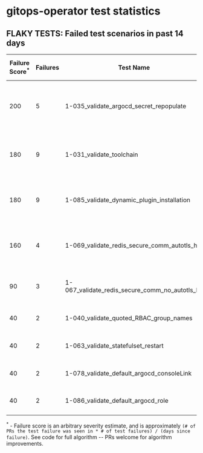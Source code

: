 # gitops-operator test statistics
## FLAKY TESTS: Failed test scenarios in past 14 days
| Failure Score<sup>*</sup> | Failures | Test Name | Last Seen | PR List and Logs 
|---|---|---|---|---|
| 200 | 5 | 1-035_validate_argocd_secret_repopulate  |  | 4: [#604](https://github.com/redhat-developer/gitops-operator/pull//604)<sup>[1](https://storage.googleapis.com/origin-ci-test/pr-logs/pull/redhat-developer_gitops-operator/604/pull-ci-redhat-developer-gitops-operator-master-v4.14-kuttl-sequential/1704816232416415744/build-log.txt)</sup> [#601](https://github.com/redhat-developer/gitops-operator/pull//601)<sup>[1](https://storage.googleapis.com/origin-ci-test/pr-logs/pull/redhat-developer_gitops-operator/601/pull-ci-redhat-developer-gitops-operator-master-v4.13-kuttl-sequential/1704123825341337600/build-log.txt)</sup> [#594](https://github.com/redhat-developer/gitops-operator/pull//594)<sup>[1](https://storage.googleapis.com/origin-ci-test/pr-logs/pull/redhat-developer_gitops-operator/594/pull-ci-redhat-developer-gitops-operator-master-v4.12-kuttl-sequential/1701243207095947264/build-log.txt), [2](https://storage.googleapis.com/origin-ci-test/pr-logs/pull/redhat-developer_gitops-operator/594/pull-ci-redhat-developer-gitops-operator-master-v4.13-kuttl-sequential/1701234722660683776/build-log.txt)</sup> [#580](https://github.com/redhat-developer/gitops-operator/pull//580)<sup>[1](https://storage.googleapis.com/origin-ci-test/pr-logs/pull/redhat-developer_gitops-operator/580/pull-ci-redhat-developer-gitops-operator-master-v4.12-kuttl-sequential/1701476829652586496/build-log.txt)</sup> 
| 180 | 9 | 1-031_validate_toolchain  |  | 2: [#601](https://github.com/redhat-developer/gitops-operator/pull//601)<sup>[1](https://storage.googleapis.com/origin-ci-test/pr-logs/pull/redhat-developer_gitops-operator/601/pull-ci-redhat-developer-gitops-operator-master-v4.13-kuttl-parallel/1705096343569043456/build-log.txt)</sup> [#580](https://github.com/redhat-developer/gitops-operator/pull//580)<sup>[1](https://storage.googleapis.com/origin-ci-test/pr-logs/pull/redhat-developer_gitops-operator/580/pull-ci-redhat-developer-gitops-operator-master-v4.14-kuttl-parallel/1701606754275561472/build-log.txt), [2](https://storage.googleapis.com/origin-ci-test/pr-logs/pull/redhat-developer_gitops-operator/580/pull-ci-redhat-developer-gitops-operator-master-v4.12-kuttl-parallel/1701476829627420672/build-log.txt), [3](https://storage.googleapis.com/origin-ci-test/pr-logs/pull/redhat-developer_gitops-operator/580/pull-ci-redhat-developer-gitops-operator-master-v4.12-kuttl-parallel/1701510238349299712/build-log.txt), [4](https://storage.googleapis.com/origin-ci-test/pr-logs/pull/redhat-developer_gitops-operator/580/pull-ci-redhat-developer-gitops-operator-master-v4.12-kuttl-parallel/1701528615558057984/build-log.txt), [5](https://storage.googleapis.com/origin-ci-test/pr-logs/pull/redhat-developer_gitops-operator/580/pull-ci-redhat-developer-gitops-operator-master-v4.12-kuttl-parallel/1701606754132955136/build-log.txt), [6](https://storage.googleapis.com/origin-ci-test/pr-logs/pull/redhat-developer_gitops-operator/580/pull-ci-redhat-developer-gitops-operator-master-v4.13-kuttl-parallel/1701510238550626304/build-log.txt), [7](https://storage.googleapis.com/origin-ci-test/pr-logs/pull/redhat-developer_gitops-operator/580/pull-ci-redhat-developer-gitops-operator-master-v4.13-kuttl-parallel/1701606754162315264/build-log.txt), [8](https://storage.googleapis.com/origin-ci-test/pr-logs/pull/redhat-developer_gitops-operator/580/pull-ci-redhat-developer-gitops-operator-master-v4.13-kuttl-parallel/1701528615600001024/build-log.txt)</sup> 
| 180 | 9 | 1-085_validate_dynamic_plugin_installation  |  | 2: [#594](https://github.com/redhat-developer/gitops-operator/pull//594)<sup>[1](https://storage.googleapis.com/origin-ci-test/pr-logs/pull/redhat-developer_gitops-operator/594/pull-ci-redhat-developer-gitops-operator-master-v4.12-kuttl-sequential/1701234711872933888/build-log.txt), [2](https://storage.googleapis.com/origin-ci-test/pr-logs/pull/redhat-developer_gitops-operator/594/pull-ci-redhat-developer-gitops-operator-master-v4.12-kuttl-sequential/1701243207095947264/build-log.txt), [3](https://storage.googleapis.com/origin-ci-test/pr-logs/pull/redhat-developer_gitops-operator/594/pull-ci-redhat-developer-gitops-operator-master-v4.12-kuttl-sequential/1701254672032993280/build-log.txt), [4](https://storage.googleapis.com/origin-ci-test/pr-logs/pull/redhat-developer_gitops-operator/594/pull-ci-redhat-developer-gitops-operator-master-v4.13-kuttl-sequential/1701234722660683776/build-log.txt), [5](https://storage.googleapis.com/origin-ci-test/pr-logs/pull/redhat-developer_gitops-operator/594/pull-ci-redhat-developer-gitops-operator-master-v4.13-kuttl-sequential/1701254672070742016/build-log.txt)</sup> [#588](https://github.com/redhat-developer/gitops-operator/pull//588)<sup>[1](https://storage.googleapis.com/origin-ci-test/pr-logs/pull/redhat-developer_gitops-operator/588/pull-ci-redhat-developer-gitops-operator-master-v4.13-kuttl-sequential/1701282948910682112/build-log.txt), [2](https://storage.googleapis.com/origin-ci-test/pr-logs/pull/redhat-developer_gitops-operator/588/pull-ci-redhat-developer-gitops-operator-master-v4.12-kuttl-sequential/1701282948843573248/build-log.txt), [3](https://storage.googleapis.com/origin-ci-test/pr-logs/pull/redhat-developer_gitops-operator/588/pull-ci-redhat-developer-gitops-operator-master-v4.12-kuttl-sequential/1701251011043135488/build-log.txt), [4](https://storage.googleapis.com/origin-ci-test/pr-logs/pull/redhat-developer_gitops-operator/588/pull-ci-redhat-developer-gitops-operator-master-v4.13-kuttl-sequential/1701251011357708288/build-log.txt)</sup> 
| 160 | 4 | 1-069_validate_redis_secure_comm_autotls_ha  |  | 4: [#603](https://github.com/redhat-developer/gitops-operator/pull//603)<sup>[1](https://storage.googleapis.com/origin-ci-test/pr-logs/pull/redhat-developer_gitops-operator/603/pull-ci-redhat-developer-gitops-operator-master-v4.13-kuttl-parallel/1706252671733731328/build-log.txt)</sup> [#602](https://github.com/redhat-developer/gitops-operator/pull//602)<sup>[1](https://storage.googleapis.com/origin-ci-test/pr-logs/pull/redhat-developer_gitops-operator/602/pull-ci-redhat-developer-gitops-operator-master-v4.14-kuttl-parallel/1701831074004340736/build-log.txt)</sup> [#601](https://github.com/redhat-developer/gitops-operator/pull//601)<sup>[1](https://storage.googleapis.com/origin-ci-test/pr-logs/pull/redhat-developer_gitops-operator/601/pull-ci-redhat-developer-gitops-operator-master-v4.13-kuttl-parallel/1705077793114558464/build-log.txt)</sup> [#588](https://github.com/redhat-developer/gitops-operator/pull//588)<sup>[1](https://storage.googleapis.com/origin-ci-test/pr-logs/pull/redhat-developer_gitops-operator/588/pull-ci-redhat-developer-gitops-operator-master-v4.13-kuttl-parallel/1701510377415643136/build-log.txt)</sup> 
| 90 | 3 | 1-067_validate_redis_secure_comm_no_autotls_ha  |  | 3: [#604](https://github.com/redhat-developer/gitops-operator/pull//604)<sup>[1](https://storage.googleapis.com/origin-ci-test/pr-logs/pull/redhat-developer_gitops-operator/604/pull-ci-redhat-developer-gitops-operator-master-v4.14-kuttl-parallel/1704816016351039488/build-log.txt)</sup> [#602](https://github.com/redhat-developer/gitops-operator/pull//602)<sup>[1](https://storage.googleapis.com/origin-ci-test/pr-logs/pull/redhat-developer_gitops-operator/602/pull-ci-redhat-developer-gitops-operator-master-v4.13-kuttl-parallel/1701878524282933248/build-log.txt)</sup> [#588](https://github.com/redhat-developer/gitops-operator/pull//588)<sup>[1](https://storage.googleapis.com/origin-ci-test/pr-logs/pull/redhat-developer_gitops-operator/588/pull-ci-redhat-developer-gitops-operator-master-v4.13-kuttl-parallel/1701510377415643136/build-log.txt)</sup> 
| 40 | 2 | 1-040_validate_quoted_RBAC_group_names  |  | 2: [#601](https://github.com/redhat-developer/gitops-operator/pull//601)<sup>[1](https://storage.googleapis.com/origin-ci-test/pr-logs/pull/redhat-developer_gitops-operator/601/pull-ci-redhat-developer-gitops-operator-master-v4.13-kuttl-sequential/1704123825341337600/build-log.txt)</sup> [#594](https://github.com/redhat-developer/gitops-operator/pull//594)<sup>[1](https://storage.googleapis.com/origin-ci-test/pr-logs/pull/redhat-developer_gitops-operator/594/pull-ci-redhat-developer-gitops-operator-master-v4.12-kuttl-sequential/1701243207095947264/build-log.txt)</sup> 
| 40 | 2 | 1-063_validate_statefulset_restart  |  | 2: [#599](https://github.com/redhat-developer/gitops-operator/pull//599)<sup>[1](https://storage.googleapis.com/origin-ci-test/pr-logs/pull/redhat-developer_gitops-operator/599/pull-ci-redhat-developer-gitops-operator-master-v4.13-kuttl-parallel/1701444017490759680/build-log.txt)</sup> [#597](https://github.com/redhat-developer/gitops-operator/pull//597)<sup>[1](https://storage.googleapis.com/origin-ci-test/pr-logs/pull/redhat-developer_gitops-operator/597/pull-ci-redhat-developer-gitops-operator-master-v4.12-kuttl-parallel/1704377487875641344/build-log.txt)</sup> 
| 40 | 2 | 1-078_validate_default_argocd_consoleLink  |  | 2: [#602](https://github.com/redhat-developer/gitops-operator/pull//602)<sup>[1](https://storage.googleapis.com/origin-ci-test/pr-logs/pull/redhat-developer_gitops-operator/602/pull-ci-redhat-developer-gitops-operator-master-v4.14-kuttl-sequential/1702023659591307264/build-log.txt)</sup> [#601](https://github.com/redhat-developer/gitops-operator/pull//601)<sup>[1](https://storage.googleapis.com/origin-ci-test/pr-logs/pull/redhat-developer_gitops-operator/601/pull-ci-redhat-developer-gitops-operator-master-v4.12-kuttl-sequential/1701610318083395584/build-log.txt)</sup> 
| 40 | 2 | 1-086_validate_default_argocd_role  |  | 2: [#601](https://github.com/redhat-developer/gitops-operator/pull//601)<sup>[1](https://storage.googleapis.com/origin-ci-test/pr-logs/pull/redhat-developer_gitops-operator/601/pull-ci-redhat-developer-gitops-operator-master-v4.12-kuttl-sequential/1701610318083395584/build-log.txt)</sup> [#564](https://github.com/redhat-developer/gitops-operator/pull//564)<sup>[1](https://storage.googleapis.com/origin-ci-test/pr-logs/pull/redhat-developer_gitops-operator/564/pull-ci-redhat-developer-gitops-operator-master-v4.13-kuttl-sequential/1701549193723645952/build-log.txt)</sup> 



<sup>*</sup> - Failure score is an arbitrary severity estimate, and is approximately `(# of PRs the test failure was seen in * # of test failures) / (days since failure)`. See code for full algorithm -- PRs welcome for algorithm improvements.

